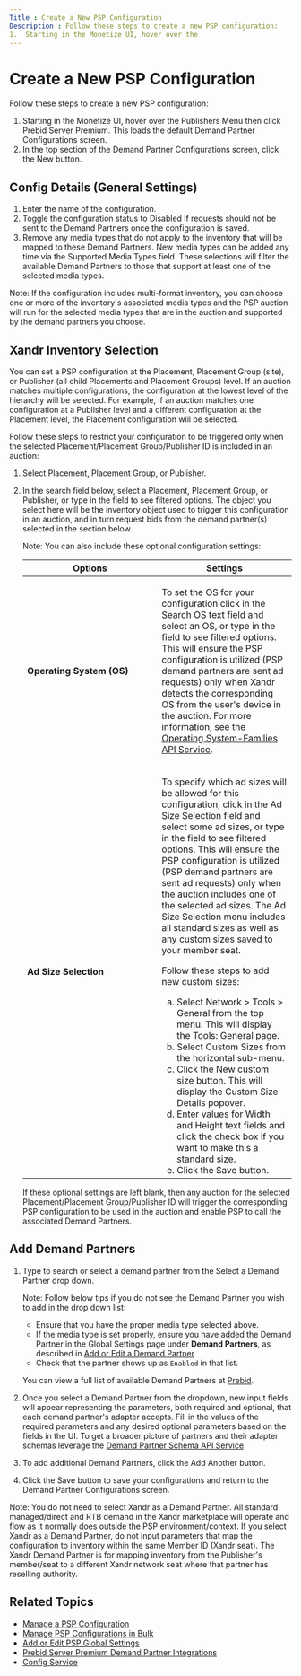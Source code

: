 ```yaml
---
Title : Create a New PSP Configuration
Description : Follow these steps to create a new PSP configuration:
1.  Starting in the Monetize UI, hover over the
---
```



# Create a New PSP Configuration





Follow these steps to create a new PSP configuration:

1.  Starting in the Monetize UI, hover over the
    Publishers Menu then click
    Prebid Server Premium. This loads
    the default Demand Partner
    Configurations screen.
2.  In the top section of the Demand
    Partner Configurations screen, click the
    New button.





## Config Details (General Settings)



1.  Enter the name of the configuration.
2.  Toggle the configuration status to
    Disabled if requests should not be sent to the Demand Partners once
    the configuration is saved.
3.  Remove any media types that do not apply to the inventory that will
    be mapped to these Demand Partners. New media types can be added any
    time via the Supported Media Types field. These selections will
    filter the available Demand Partners to those that support at least
    one of the selected media types.





<div id="create-a-psp-configuration__note_pdl_mfg_xsb"


Note: If the configuration includes
multi-format inventory, you can choose one or more of the inventory's
associated media types and the PSP auction will run for the selected
media types that are in the auction and supported by the demand partners
you choose.









## Xandr Inventory Selection

You can set a PSP configuration at the Placement, Placement Group
(site), or Publisher (all child Placements and Placement Groups) level.
If an auction matches multiple configurations, the configuration at the
lowest level of the hierarchy will be selected. For example, if an
auction matches one configuration at a Publisher level and a different
configuration at the Placement level, the Placement configuration will
be selected.

Follow these steps to restrict your configuration to be triggered only
when the selected Placement/Placement Group/Publisher ID is included in
an auction:



1.  Select Placement,
    Placement Group, or
    Publisher.
2.  In the search field below, select a Placement, Placement Group, or
    Publisher, or type in the field to see filtered options. The object
    you select here will be the inventory object used to trigger this
    configuration in an auction, and in turn request bids from the
    demand partner(s) selected in the section below.
    <div id="create-a-psp-configuration__note_sdl_mfg_xsb"
    

    Note: You can also include these
    optional configuration settings:
    <table id="create-a-psp-configuration__table_k1d_k4y_5xb"
    class="table frame-all">
    <colgroup>
    <col style="width: 50%" />
    <col style="width: 50%" />
    </colgroup>
    <thead class="thead">
    <tr class="header row">
    <th id="create-a-psp-configuration__table_k1d_k4y_5xb__entry__1"
    class="entry colsep-1 rowsep-1">Options</th>
    <th id="create-a-psp-configuration__table_k1d_k4y_5xb__entry__2"
    class="entry colsep-1 rowsep-1">Settings</th>
    </tr>
    </thead>
    <tbody class="tbody">
    <tr class="odd row">
    <td class="entry colsep-1 rowsep-1"
    headers="create-a-psp-configuration__table_k1d_k4y_5xb__entry__1"><strong>Operating
    System (OS)</strong></td>
    <td class="entry colsep-1 rowsep-1"
    headers="create-a-psp-configuration__table_k1d_k4y_5xb__entry__2"><p>To
    set the OS for your configuration click in the <span
    class="ph uicontrol">Search OS text field and select an OS, or
    type in the field to see filtered options. This will ensure the PSP
    configuration is utilized (PSP demand partners are sent ad requests)
    only when Xandr detects the corresponding OS from the user's device in
    the auction. For more information, see the <a
    href="https://docs.xandr.com/bundle/xandr-api/page/operating-system-families-service.html"
    class="xref" target="_blank">Operating System-Families API
    Service</a>.</p></td>
    </tr>
    <tr class="even row">
    <td class="entry colsep-1 rowsep-1"
    headers="create-a-psp-configuration__table_k1d_k4y_5xb__entry__1"><strong>Ad
    Size Selection</strong></td>
    <td class="entry colsep-1 rowsep-1"
    headers="create-a-psp-configuration__table_k1d_k4y_5xb__entry__2"><p>To
    specify which ad sizes will be allowed for this configuration, click in
    the Ad Size Selection field and select
    some ad sizes, or type in the field to see filtered options. This will
    ensure the PSP configuration is utilized (PSP demand partners are sent
    ad requests) only when the auction includes one of the selected ad
    sizes. The Ad Size Selection menu
    includes all standard sizes as well as any custom sizes saved to your
    member seat.</p>
    <p>Follow these steps to add new custom sizes:</p>
    <ol type="a">
    <li>Select <span
    class="ph uicontrol">Network &gt; <span
    class="ph uicontrol">Tools &gt; <span
    class="ph uicontrol">General from the top menu. This will
    display the Tools: General
    page.</li>
    <li>Select Custom Sizes from the
    horizontal sub-menu.</li>
    <li>Click the New custom size button.
    This will display the Custom Size
    Details popover.</li>
    <li>Enter values for Width and <span
    class="ph uicontrol">Height text fields and click the check box
    if you want to make this a standard size.</li>
    <li>Click the Save button.</li>
    </ol></td>
    </tr>
    </tbody>
    </table>

    If these optional settings are left blank, then any auction for the
    selected Placement/Placement Group/Publisher ID will trigger the
    corresponding PSP configuration to be used in the auction and enable
    PSP to call the associated Demand Partners.

    







## Add Demand Partners



1.  Type to search or select a demand partner from the
    Select a Demand Partner drop down.
    <div id="create-a-psp-configuration__note_wdl_mfg_xsb"
    

    Note: Follow below tips if you do
    not see the Demand Partner you wish to add in the drop down list:
    - Ensure that you have the proper media type selected above.
    - If the media type is set properly, ensure you have added the
      Demand Partner in the Global
      Settings page under **Demand Partners**, as described in
      <a href="add-or-edit-a-demand-partner.html" class="xref"
      title="Once inventory has been Integrated with Prebid Server Premium (PSP) and Global Settings have been reviewed, Demand Partners can be enabled at the seller member level. This step is necessary before inventory can be mapped to Demand Partners via PSP configurations.">Add
      or Edit a Demand Partner</a>
    - Check that the partner shows up as `Enabled` in that list.

    You can view a full list of available Demand Partners at
    <a href="https://docs.prebid.org/dev-docs/pbs-bidders.html" class="xref"
    target="_blank">Prebid</a>.

    
2.  Once you select a Demand Partner from the dropdown, new input fields
    will appear representing the parameters, both required and optional,
    that each demand partner's adapter accepts. Fill in the values of
    the required parameters and any desired optional parameters based on
    the fields in the UI. To get a broader picture of partners and their
    adapter schemas leverage the <a
    href="https://docs.xandr.com/bundle/xandr-api/page/demand-partner-schema-service.html"
    class="xref" target="_blank">Demand Partner Schema API Service</a>.
3.  To add additional Demand Partners, click
    the Add Another button.
4.  Click the Save button to save your
    configurations and return to the
    Demand Partner Configurations
    screen.

<div id="create-a-psp-configuration__note_xdl_mfg_xsb"


Note: You do not need to select
Xandr as a Demand Partner. All standard
managed/direct and RTB demand in the Xandr
marketplace will operate and flow as it normally does outside the PSP
environment/context. If you select Xandr as a
Demand Partner, do not input
parameters that map the configuration to inventory within the same
Member ID (Xandr seat). The
Xandr Demand Partner is for mapping inventory
from the Publisher's member/seat to a different
Xandr network seat where that partner has
reselling authority.









## Related Topics

- <a href="manage-a-psp-configuration.html" class="xref">Manage a PSP
  Configuration</a>
- <a href="manage-psp-configurations-in-bulk.html" class="xref">Manage PSP
  Configurations in Bulk</a>
- <a href="add-or-edit-psp-global-settings.html" class="xref"
  title="Once inventory has been Integrated with Prebid Server Premium (PSP), Global Settings should be reviewed and updated via the UI or the Cross-Partner Settings API Service. Global Settings apply to all auctions across all demand partners and can be edited at any time.">Add
  or Edit PSP Global Settings</a>
- <a href="prebid-server-premium-demand-partner-integrations.html"
  class="xref">Prebid Server Premium Demand Partner Integrations</a>
- <a
  href="https://docs.xandr.com/bundle/xandr-api/page/config-service.html"
  class="xref" target="_blank">Config Service</a>






